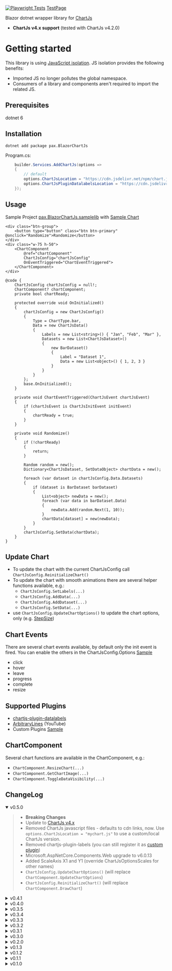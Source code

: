 [![Playwright Tests](https://github.com/ipax77/pax.BlazorChartJs/actions/workflows/pwtests.yml/badge.svg)](https://github.com/ipax77/pax.BlazorChartJs/actions/workflows/pwtests.yml) [TestPage](https://ipax77.github.io/pax.BlazorChartJs/)

Blazor dotnet wrapper library for [ChartJs](https://github.com/chartjs/Chart.js)
 * **ChartJs v4.x support** (tested with ChartJs v4.2.0)
 
# Getting started
This library is using [JavaScript isolation](https://learn.microsoft.com/en-us/aspnet/core/blazor/javascript-interoperability/?view=aspnetcore-6.0#javascript-isolation-in-javascript-modules-1). JS isolation provides the following benefits:
* Imported JS no longer pollutes the global namespace.
* Consumers of a library and components aren't required to import the related JS.
## Prerequisites
dotnet 6
## Installation

```
dotnet add package pax.BlazorChartJs
```

Program.cs:
``` cs
    builder.Services.AddChartJs(options =>
    {
        // default
        options.ChartJsLocation = "https://cdn.jsdelivr.net/npm/chart.js";
        options.ChartJsPluginDatalabelsLocation = "https://cdn.jsdelivr.net/npm/chartjs-plugin-datalabels@2";
    });
```

## Usage

Sample Project [pax.BlazorChartJs.samplelib](https://github.com/ipax77/pax.BlazorChartJs/tree/master/src/pax.BlazorChartJs.samplelib) with
[Sample Chart](https://ipax77.github.io/pax.BlazorChartJs/minchart)
```razor
<div class="btn-group">
    <button type="button" class="btn btn-primary" @onclick="Randomize">Randomize</button>
</div>
<div class="w-75 h-50">
    <ChartComponent
        @ref="chartComponent"
        ChartJsConfig="chartJsConfig"
        OnEventTriggered="ChartEventTriggered">
    </ChartComponent>    
</div>

@code {
    ChartJsConfig chartJsConfig = null!;
    ChartComponent? chartComponent;
    private bool chartReady;

    protected override void OnInitialized()
    {
        chartJsConfig = new ChartJsConfig()
        {
            Type = ChartType.bar,
            Data = new ChartJsData()
            {
                Labels = new List<string>() { "Jan", "Feb", "Mar" },
                Datasets = new List<ChartJsDataset>()
                {
                    new BarDataset()
                    {
                        Label = "Dataset 1",
                        Data = new List<object>() { 1, 2, 3 }
                    }
                }
            }
        };
        base.OnInitialized();
    }

    private void ChartEventTriggered(ChartJsEvent chartJsEvent)
    {
        if (chartJsEvent is ChartJsInitEvent initEvent)
        {
            chartReady = true;
        }
    }

    private void Randomize()
    {
        if (!chartReady)
        {
            return;
        }

        Random random = new();
        Dictionary<ChartJsDataset, SetDataObject> chartData = new();

        foreach (var dataset in chartJsConfig.Data.Datasets)
        {
            if (dataset is BarDataset barDataset)
            {
                List<object> newData = new();
                foreach (var data in barDataset.Data)
                {
                    newData.Add(random.Next(1, 10));
                }
                chartData[dataset] = new(newData);
            }
        }
        chartJsConfig.SetData(chartData);
    }
}
```

## Update Chart
* To update the chart with the current ChartJsConfig call ```ChartJsConfig.ReinitializeChart()```
* To update the chart with smooth animations there are several helper functions available, e.g.:
    - ```ChartJsConfig.SetLabels(...)```
    - ```ChartJsConfig.AddData(...)```
    - ```ChartJsConfig.AddDataset(...)```
    - ```ChartJsConfig.SetData(...)```
* use ```ChartJsConfig.UpdateChartOptions()``` to update the chart options, only (e.g. [StepSize](https://github.com/ipax77/pax.BlazorChartJs/blob/master/src/pax.BlazorChartJs.samplelib/StackedChartComp.razor#L106))

## Chart Events
There are several chart events available, by default only the init event is fired. You can enable the others in the ChartJsConfig.Options [Sample](https://github.com/ipax77/pax.BlazorChartJs/blob/master/src/pax.BlazorChartJs.samplelib/EventsComp.razor)
*  click
*  hover
*  leave
*  progress
*  complete
*  resize

## Supported Plugins
* [chartjs-plugin-datalabels](https://github.com/chartjs/chartjs-plugin-datalabels)
* [ArbitraryLines](https://www.youtube.com/watch?v=7ZZ_XfaJQbM&t=379s) (YouTube)
* Custom Plugins [Sample](https://github.com/ipax77/pax.BlazorChartJs/blob/master/src/pax.BlazorChartJs.samplelib/CustomPluginComp.razor)

## ChartComponent
Several chart functions are available in the ChartComponent, e.g.:
* ```ChartComponent.ResizeChart(...)```
* ```ChartComponent.GetChartImage(...)```
* ```ChartComponent.ToggleDataVisibility(...)```

## ChangeLog

<details open="open"><summary>v0.5.0</summary>

>- **Breaking Changes**
>- Update to [ChartJs v4.x](https://www.chartjs.org/docs/latest/migration/v4-migration.html)
>- Removed ChartJs javascript files - defaults to cdn links, now. Use ``` options.ChartJsLocation = "mychart.js"``` to use a custom/local ChartJs version.
>- Removed chartjs-plugin-labels (you can still register it as [custom plugin](https://github.com/ipax77/pax.BlazorChartJs/blob/master/src/pax.BlazorChartJs.samplelib/CustomPluginComp.razor))
>- Microsoft.AspNetCore.Components.Web upgrade to v6.0.13
>- Added ScaleAxis X1 and Y1 (override ChartJsOptionsScales for other names)
>- ```ChartJsConfig.UpdateChartOptions()``` (will replace ```ChartComponent.UpdateChartOptions```)
>- ```ChartJsConfig.ReinitializeChart()``` (will replace ```ChartComponent.DrawChart```)

</details>

<details><summary>v0.4.1</summary>

>- Catch ObjectDisposedException and JSException when disposing the ChartComponent while initializing
>- Microsoft.AspNetCore.Components.Web upgrade to v6.0.12

</details>

<details><summary>v0.4.0</summary>

>- Title.Text is now IndexableOptions<string> - **Breaking Change!**
>- chartComponent?.DrawChart() triggeres an InitEvent after the chart is complete
>- ChartJsInitEvent does have the ChartJsConfigGuid set correctly, now
>- RemoveDataset(s) can now handle self referencing and missing

</details>

<details><summary>v0.3.5</summary>

>- TimeCartesianAxisTicks fix
>- Interactions fix
>- Playwright tests
>- ghpages
>- ChartComponent DisposeAsync

</details>

<details><summary>v0.3.4</summary>

>- Fix #7 - Axis Ticks JsonConverter
>- Added ChartJsInitEvent which is triggered when the chart finished initializing the first time
>- [StackedChart](https://github.com/ipax77/pax.BlazorChartJs/blob/master/src/pax.BlazorChartJs.samplelib/StackedChartComp.razor) Sample

</details>

<details><summary>v0.3.3</summary>

>- Fix #6
>- chartComponent.UpdateChartDatasets removed - use chartConfig.SetDatasets() instead
>- Added Hidden option for Datasets

</details>

<details><summary>v0.3.2</summary>

>- Chart update refactoring - Breaking Changes!
>- Chart events refactoring - Breaking Changes!
>- Typescript
>- NuGet udpates

</details>

<details><summary>v0.3.1</summary>

>- Time Scale Chart
>- Optional javascript location options
>- ChartJs API calls
>- bugfixes
>- refactoring

</details>

<details><summary>v0.3.0</summary>

>- IndexableOption - Breaking Change!

</details>

<details><summary>v0.2.0</summary>

>- Events
>- Custom Plugin Sample
>- ChartJs API calls

</details>

<details><summary>v0.1.3</summary>

>- Nuget Package

</details>

<details><summary>v0.1.2</summary>

>- RadarChart

</details>


<details><summary>v0.1.1</summary>

>- Readme

</details>

<details><summary>v0.1.0</summary>

>- Init

</details>
